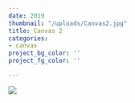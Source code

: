 ```yaml
---
date: 2019
thumbnail: "/uploads/Canvas2.jpg"
title: Canvas 2
categories:
- canvas
project_bg_color: ''
project_fg_color: ''

---
```

![](https://res2.forestry.io/zzBBdVlgdAlmldlbBQfxIqzNFITNJZEhDa2JzdTrmtE/fit/512/512/sm/0/aHR0cHM6Ly9hcHAu/Zm9yZXN0cnkuaW8v/cmFpbHMvYWN0aXZl/X3N0b3JhZ2UvYmxv/YnMvZXlKZmNtRnBi/SE1pT25zaWJXVnpj/MkZuWlNJNklrSkJh/SEJDUW1kT1NFRkZQ/U0lzSW1WNGNDSTZi/blZzYkN3aWNIVnlJ/am9pWW14dllsOXBa/Q0o5ZlE9PS0tZjRh/NjViM2ZiYzUyZjQ2/NzgwYmVjNjg2MzRh/YWY3YWFkMDYxOGRj/NC9DYW52YXMyLmpw/Zw)